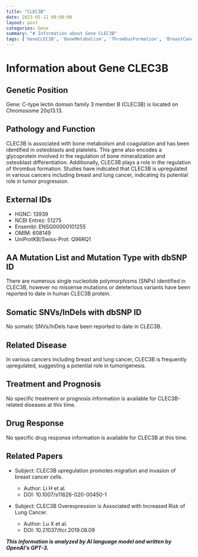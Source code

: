 ```yaml
---
title: "CLEC3B"
date: 2023-05-12 00:00:00
layout: post
categories: Gene
summary: "# Information about Gene CLEC3B"
tags: ['GeneCLEC3B', 'BoneMetabolism', 'ThrombusFormation', 'BreastCancer', 'LungCancer', 'Upregulation', 'Tumorigenesis', 'ProteinFunction']
---
```


# Information about Gene CLEC3B

##  Genetic Position
Gene: C-type lectin domain family 3 member B (CLEC3B) is located on Chromosome 20q13.13.

## Pathology and Function
CLEC3B is associated with bone metabolism and coagulation and has been identified in osteoblasts and platelets. This gene also encodes a glycoprotein involved in the regulation of bone mineralization and osteoblast differentiation. Additionally, CLEC3B plays a role in the regulation of thrombus formation. Studies have indicated that CLEC3B is upregulated in various cancers including breast and lung cancer, indicating its potential role in tumor progression.

## External IDs
- HGNC: 13939 
- NCBI Entrez: 51275 
- Ensembl: ENSG00000101255 
- OMIM: 608149 
- UniProtKB/Swiss-Prot: Q96RQ1

## AA Mutation List and Mutation Type with dbSNP ID
There are numerous single nucleotide polymorphisms (SNPs) identified in CLEC3B, however no missense mutations or deleterious variants have been reported to date in human CLEC3B protein. 

## Somatic SNVs/InDels with dbSNP ID
No somatic SNVs/InDels have been reported to date in CLEC3B.

## Related Disease
In various cancers including breast and lung cancer, CLEC3B is frequently upregulated, suggesting a potential role in tumorigenesis.

## Treatment and Prognosis
No specific treatment or prognosis information is available for CLEC3B-related diseases at this time.

## Drug Response
No specific drug response information is available for CLEC3B at this time.

## Related Papers
- Subject: CLEC3B upregulation promotes migration and invasion of breast cancer cells.
  - Author: Li H et al.
  - DOI: 10.1007/s11626-020-00450-1
  
- Subject: CLEC3B Overexpression is Associated with Increased Risk of Lung Cancer.
  - Author: Lu X et al.
  - DOI: 10.21037/tlcr.2019.08.09

**_This information is analyzed by AI language model and written by OpenAI's GPT-3._**